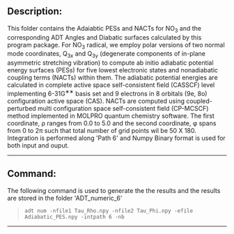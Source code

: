 

## Description:


This folder contains the Adaiabtic PESs and NACTs for NO<sub>3</sub> and the corresponding ADT Angles and Diabatic surfaces calculated by this program package. For NO<sub>3</sub> radical, we 
employ polar versions of two normal mode coordinates, Q<sub>3x</sub> and Q<sub>3y</sub> (degenerate components of in-plane asymmetric 
stretching vibration) to compute ab initio adiabatic potential energy surfaces (PESs) for five lowest electronic states and 
nonadiabatic coupling terms (NACTs) within them. The adiabatic potential energies are calculated in complete active space 
self-consistent field (CASSCF) level implementing 6-31G<sup>∗∗</sup> basis set and 9 electrons in 8 orbitals (9e, 8o) configuration 
active space (CAS). NACTs are computed using coupled-perturbed multi configuration space self-consistent field (CP-MCSCF) 
method implemented in MOLPRO quantum chemistry software. The first coordinate, &rho; ranges from 0.0 to 5.0 and 
the second coordinate, &phi; spans from 0 to 2&pi; such that total number of grid points wil be 50 X 180. Integration
is performed along 'Path 6' and Numpy Binary format is used for both input and ouput. 

---
## Command:

The following command is used to generate the the results and the results are stored in the folder 'ADT_numeric_6'


>`adt num -nfile1 Tau_Rho.npy -nfile2 Tau_Phi.npy -efile Adiabatic_PES.npy -intpath 6 -nb`

---